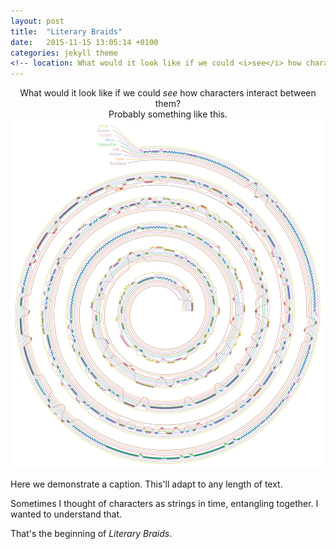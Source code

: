 ```yaml
---
layout: post
title:  "Literary Braids"
date:   2015-11-15 13:05:14 +0100
categories: jekyll theme
<!-- location: What would it look like if we could <i>see</i> how characters interact between them? -->
---
```

<center> What would it look like if we could <i>see</i> how characters interact between them? </center>

<center>Probably something like this. </center>

<div class="post-image">
    <img src="/alice_2000.jpg" alt="A full-size image example" alt = "" height />
    <p class="post-image-caption">Here we demonstrate a caption. This'll adapt to any length of text.</p>

   
<!--
<div class="post-image post-image--split">
    <img src="http://placehold.it/365x270/8e8387/ffffff" alt="The first in an example of split-imagery" />
    <img src="http://placehold.it/365x270/8e8387/ffffff" alt="The second in an example of split-imagery" />
</div>
-->


Sometimes I thought of characters as strings in time, entangling together. I wanted to understand that. 

That's the beginning of <i>Literary Braids</i>. 
